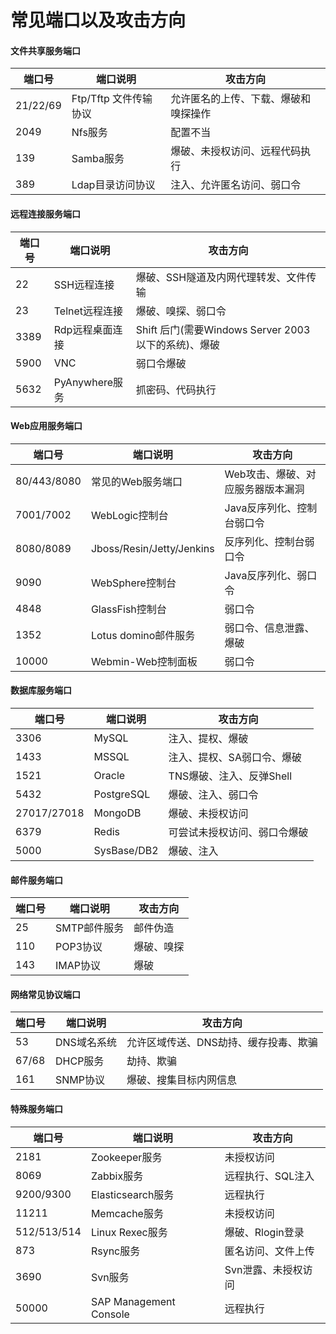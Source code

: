 # 常见端口以及攻击方向

#### 文件共享服务端口

| 端口号      | 端口说明            | 攻击方向               |
| -------- | --------------- | ------------------ |
| 21/22/69 | Ftp/Tftp 文件传输协议 | 允许匿名的上传、下载、爆破和嗅探操作 |
| 2049     | Nfs服务           | 配置不当               |
| 139      | Samba服务         | 爆破、未授权访问、远程代码执行    |
| 389      | Ldap目录访问协议      | 注入、允许匿名访问、弱口令      |

#### 远程连接服务端口

| 端口号  | 端口说明         | 攻击方向                                     |
| ---- | ------------ | ---------------------------------------- |
| 22   | SSH远程连接      | 爆破、SSH隧道及内网代理转发、文件传输                     |
| 23   | Telnet远程连接   | 爆破、嗅探、弱口令                                |
| 3389 | Rdp远程桌面连接    | Shift 后门(需要Windows Server 2003 以下的系统)、爆破 |
| 5900 | VNC          | 弱口令爆破                                    |
| 5632 | PyAnywhere服务 | 抓密码、代码执行                                 |

#### Web应用服务端口

| 端口号         | 端口说明                      | 攻击方向               |
| ----------- | ------------------------- | ------------------ |
| 80/443/8080 | 常见的Web服务端口                | Web攻击、爆破、对应服务器版本漏洞 |
| 7001/7002   | WebLogic控制台               | Java反序列化、控制台弱口令    |
| 8080/8089   | Jboss/Resin/Jetty/Jenkins | 反序列化、控制台弱口令        |
| 9090        | WebSphere控制台              | Java反序列化、弱口令       |
| 4848        | GlassFish控制台              | 弱口令                |
| 1352        | Lotus domino邮件服务          | 弱口令、信息泄露、爆破        |
| 10000       | Webmin-Web控制面板            | 弱口令                |

#### 数据库服务端口

| 端口号         | 端口说明        | 攻击方向             |
| ----------- | ----------- | ---------------- |
| 3306        | MySQL       | 注入、提权、爆破         |
| 1433        | MSSQL       | 注入、提权、SA弱口令、爆破   |
| 1521        | Oracle      | TNS爆破、注入、反弹Shell |
| 5432        | PostgreSQL  | 爆破、注入、弱口令        |
| 27017/27018 | MongoDB     | 爆破、未授权访问         |
| 6379        | Redis       | 可尝试未授权访问、弱口令爆破   |
| 5000        | SysBase/DB2 | 爆破、注入            |

#### 邮件服务端口

| 端口号 | 端口说明     | 攻击方向  |
| --- | -------- | ----- |
| 25  | SMTP邮件服务 | 邮件伪造  |
| 110 | POP3协议   | 爆破、嗅探 |
| 143 | IMAP协议   | 爆破    |

#### 网络常见协议端口

| 端口号   | 端口说明    | 攻击方向                 |
| ----- | ------- | -------------------- |
| 53    | DNS域名系统 | 允许区域传送、DNS劫持、缓存投毒、欺骗 |
| 67/68 | DHCP服务  | 劫持、欺骗                |
| 161   | SNMP协议  | 爆破、搜集目标内网信息          |

#### 特殊服务端口

| 端口号         | 端口说明                   | 攻击方向        |
| ----------- | ---------------------- | ----------- |
| 2181        | Zookeeper服务            | 未授权访问       |
| 8069        | Zabbix服务               | 远程执行、SQL注入  |
| 9200/9300   | Elasticsearch服务        | 远程执行        |
| 11211       | Memcache服务             | 未授权访问       |
| 512/513/514 | Linux Rexec服务          | 爆破、Rlogin登录 |
| 873         | Rsync服务                | 匿名访问、文件上传   |
| 3690        | Svn服务                  | Svn泄露、未授权访问 |
| 50000       | SAP Management Console | 远程执行        |

